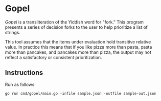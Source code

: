 # Gopel

_Gopel_ is a transliteration of the Yiddish word for "fork." This program presents a series of decision forks to the user to help prioritize a list of strings.

This tool assumes that the items under evaluation hold transitive relative value. In practice this means that if you like pizza more than pasta, pasta more than pancakes, and pancakes more than pizza, the output may not reflect a satisfactory or consistent prioritization.

## Instructions

Run as follows:

    go run cmd/gopel/main.go -infile sample.json -outfile sample-out.json
